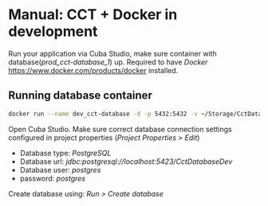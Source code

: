 Manual: CCT + Docker in development
===

Run your application via Cuba Studio, make sure container with database(*prod_cct-database_1*) up. Required to have *Docker* <https://www.docker.com/products/docker> installed.

Running database container
---

```sh
docker run --name dev_cct-database -d -p 5432:5432 -v ~/Storage/CctDatabaseDev:/var/lib/postgresql/data/pgdata -e POSTGRES_DB=CctDatabaseDev -e POSTGRES_PASSWORD=postgres -e PGDATA=/var/lib/postgresql/data/pgdata postgres
```
Open Cuba Studio.
Make sure correct database connection settings configured in project properties (*Project Properties > Edit*)
  * Database type: *PostgreSQL*
  * Database url: *jdbc:postgresql://localhost:5423/CctDatabaseDev*
  * Database user: *postgres* 
  * password: *postgres*

Create database using: *Run > Create database*
